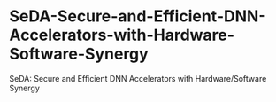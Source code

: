 # SeDA-Secure-and-Efficient-DNN-Accelerators-with-Hardware-Software-Synergy
SeDA: Secure and Efficient DNN Accelerators with Hardware/Software Synergy
